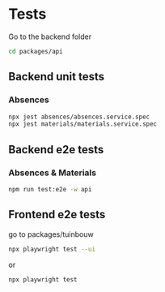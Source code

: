 # Tests

Go to the backend folder

```bash
cd packages/api
```

## Backend unit tests

### Absences 

```bash
npx jest absences/absences.service.spec
npx jest materials/materials.service.spec
```

## Backend e2e tests

### Absences & Materials

```bash
npm run test:e2e -w api
```

## Frontend e2e tests

go to packages/tuinbouw

```bash
npx playwright test --ui
```

or

```bash
npx playwright test
```





